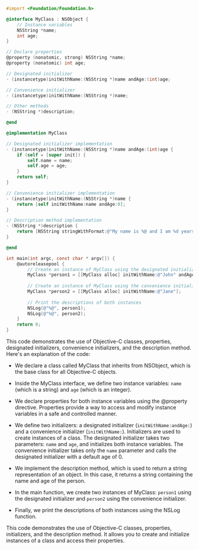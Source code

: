```objective-c
#import <Foundation/Foundation.h>

@interface MyClass : NSObject {
    // Instance variables
    NSString *name;
    int age;
}

// Declare properties
@property (nonatomic, strong) NSString *name;
@property (nonatomic) int age;

// Designated initializer
- (instancetype)initWithName:(NSString *)name andAge:(int)age;

// Convenience initializer
- (instancetype)initWithName:(NSString *)name;

// Other methods
- (NSString *)description;

@end

@implementation MyClass

// Designated initializer implementation
- (instancetype)initWithName:(NSString *)name andAge:(int)age {
    if (self = [super init]) {
        self.name = name;
        self.age = age;
    }
    return self;
}

// Convenience initializer implementation
- (instancetype)initWithName:(NSString *)name {
    return [self initWithName:name andAge:0];
}

// Description method implementation
- (NSString *)description {
    return [NSString stringWithFormat:@"My name is %@ and I am %d years old.", self.name, self.age];
}

@end

int main(int argc, const char * argv[]) {
    @autoreleasepool {
        // Create an instance of MyClass using the designated initializer
        MyClass *person1 = [[MyClass alloc] initWithName:@"John" andAge:25];
        
        // Create an instance of MyClass using the convenience initializer
        MyClass *person2 = [[MyClass alloc] initWithName:@"Jane"];
        
        // Print the descriptions of both instances
        NSLog(@"%@", person1);
        NSLog(@"%@", person2);
    }
    return 0;
}
```

This code demonstrates the use of Objective-C classes, properties, designated initializers, convenience initializers, and the description method. Here's an explanation of the code:

- We declare a class called MyClass that inherits from NSObject, which is the base class for all Objective-C objects.

- Inside the MyClass interface, we define two instance variables: `name` (which is a string) and `age` (which is an integer).

- We declare properties for both instance variables using the @property directive. Properties provide a way to access and modify instance variables in a safe and controlled manner.

- We define two initializers: a designated initializer (`initWithName:andAge:`) and a convenience initializer (`initWithName:`). Initializers are used to create instances of a class. The designated initializer takes two parameters: `name` and `age`, and initializes both instance variables. The convenience initializer takes only the `name` parameter and calls the designated initializer with a default age of 0.

- We implement the description method, which is used to return a string representation of an object. In this case, it returns a string containing the name and age of the person.

- In the main function, we create two instances of MyClass: `person1` using the designated initializer and `person2` using the convenience initializer.

- Finally, we print the descriptions of both instances using the NSLog function.

This code demonstrates the use of Objective-C classes, properties, initializers, and the description method. It allows you to create and initialize instances of a class and access their properties.